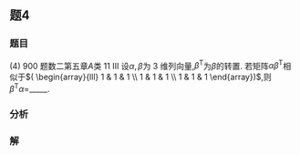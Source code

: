 ## 题4
### 题目
(4) 900 题数二第五章$A$类 11 
III 设$\alpha, \beta$为 3 维列向量,${\beta}^{\mathrm{T}}$为$\beta$的转置. 若矩阵$\alpha {\beta}^{\mathrm{T}}$相似于$( \begin{array}{lll} 1 & 1 & 1 \\  1 & 1 & 1 \\  1 & 1 & 1 \end{array})$,则${\beta}^{\mathrm{T}}\alpha =$_____.
### 分析

### 解